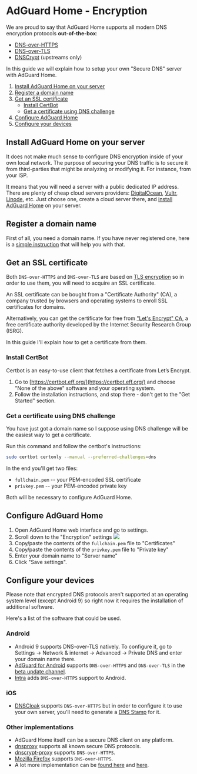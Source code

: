 # AdGuard Home - Encryption

We are proud to say that AdGuard Home supports all modern DNS encryption protocols **out-of-the-box**:

* [DNS-over-HTTPS](https://en.wikipedia.org/wiki/DNS_over_HTTPS)
* [DNS-over-TLS](https://en.wikipedia.org/wiki/DNS_over_TLS)
* [DNSCrypt](https://dnscrypt.info/) (upstreams only)

In this guide we will explain how to setup your own "Secure DNS" server with AdGuard Home.

1. [Install AdGuard Home on your server](#install)
2. [Register a domain name](#register)
3. [Get an SSL certificate](#certificate)
    * [Install CertBot](#certbot)
    * [Get a certificate using DNS challenge](#certbot-dnschallenge)
4. [Configure AdGuard Home](#configure-home)
5. [Configure your devices](#configure-devices)

<a id="install"></a>
## Install AdGuard Home on your server

It does not make much sense to configure DNS encryption inside of your own local network. The purpose of securing your DNS traffic is to secure it from third-parties that might be analyzing or modifying it. For instance, from your ISP.

It means that you will need a server with a public dedicated IP address. There are plenty of cheap cloud servers providers: [DigitalOcean](https://digitalocean.com), [Vultr](https://vultr.com), [Linode](https://www.linode.com/), etc. Just choose one, create a cloud server there, and [install AdGuard Home](Getting-Started) on your server.

<a id="register"></a>
## Register a domain name

First of all, you need a domain name. If you have never registered one, here is a [simple instruction](https://www.pcworld.com/article/241722/web-apps/how-to-register-your-own-domain-name.html) that will help you with that.

<a id="certificate"></a>
## Get an SSL certificate

Both `DNS-over-HTTPS` and `DNS-over-TLS` are based on [TLS encryption](https://en.wikipedia.org/wiki/Transport_Layer_Security) so in order to use them, you will need to acquire an SSL certificate.

An SSL certificate can be bought from a "Certificate Authority" (CA), a company trusted by browsers and operating systems to enroll SSL certificates for domains.

Alternatively, you can get the certificate for free from ["Let's Encrypt" CA](https://letsencrypt.org/), a free certificate authority developed by the Internet Security Research Group (ISRG).

In this guide I'll explain how to get a certificate from them.

<a id="certbot"></a>
### Install CertBot

Certbot is an easy-to-use client that fetches a certificate from Let’s Encrypt.

1. Go to [https://certbot.eff.org/](https://certbot.eff.org/) and choose "None of the above" software and your operating system.
2. Follow the installation instructions, and stop there - don't get to the "Get Started" section.

<a id="certbot-dnschallenge"></a>
### Get a certificate using DNS challenge

You have just got a domain name so I suppose using DNS challenge will be the easiest way to get a certificate.

Run this command and follow the certbot's instructions:
```bash
sudo certbot certonly --manual --preferred-challenges=dns
```

In the end you'll get two files:
* `fullchain.pem` -- your PEM-encoded SSL certificate
* `privkey.pem` -- your PEM-encoded private key

Both will be necessary to configure AdGuard Home.

<a id="configure-home"></a>
## Configure AdGuard Home

1. Open AdGuard Home web interface and go to settings.
2. Scroll down to the "Encryption" settings
    ![](https://user-images.githubusercontent.com/5947035/53301027-2a0c2b80-385f-11e9-81f3-bcc63de4eef1.png)
3. Copy/paste the contents of the `fullchain.pem` file to "Certificates"
4. Copy/paste the contents of the `privkey.pem` file to "Private key"
5. Enter your domain name to "Server name"
6. Click "Save settings".

<a id="configure-devices"></a>
## Configure your devices

Please note that encrypted DNS protocols aren't supported at an operating system level (except Android 9) so right now it requires the installation of additional software.

Here's a list of the software that could be used.

### Android

* Android 9 supports DNS-over-TLS natively. To configure it, go to Settings → Network & internet → Advanced → Private DNS and enter your domain name there.
* [AdGuard for Android](https://adguard.com/en/adguard-android/overview.html) supports `DNS-over-HTTPS` and `DNS-over-TLS` in the [beta update channel](https://adguard.com/beta.html).
* [Intra](https://getintra.org/) adds `DNS-over-HTTPS` support to Android.

### iOS

* [DNSCloak](https://itunes.apple.com/app/id1452162351) supports `DNS-over-HTTPS` but in order to configure it to use your own server, you'll need to generate a [DNS Stamp](https://dnscrypt.info/stamps) for it.

### Other implementations

* AdGuard Home itself can be a secure DNS client on any platform.
* [dnsproxy](https://github.com/AdguardTeam/dnsproxy) supports all known secure DNS protocols.
* [dnscrypt-proxy](https://github.com/jedisct1/dnscrypt-proxy) supports `DNS-over-HTTPS`.
* [Mozilla Firefox](https://www.mozilla.org/firefox/) supports `DNS-over-HTTPS`.
* A lot more implementation can be [found here](https://dnscrypt.info/implementations) and [here](https://dnsprivacy.org/wiki/display/DP/DNS+Privacy+Clients).
